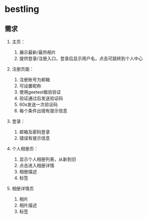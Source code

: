 # bestling

## 需求

1. 主页：
    1. 展示最新/最热相片
    2. 提供登录/注册入口，登录后显示用户名，点击可跳转到个人中心

2. 注册页面：
    1. 注册账号为邮箱
    2. 可设置昵称
    3. 使用geetest极验验证
    4. 验证通过后发送验证码
    5. 60s发送一次验证码
    6. 每个条件出错有提示信息

3. 登录：
    1. 邮箱及密码登录
    2. 错误有提示信息

4. 个人相册页：
    1. 显示个人相册列表，从新到旧
    2. 点击进入相册详情
    3. 相册描述
    4. 标签

5. 相册详情页
    1. 相片
    2. 相片描述
    3. 标签


